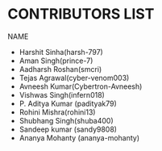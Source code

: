 # CONTRIBUTORS LIST

NAME 

* Harshit Sinha(harsh-797)
* Aman Singh(prince-7)
* Aadharsh Roshan(smcri)
* Tejas Agrawal(cyber-venom003)
* Avneesh Kumar(Cybertron-Avneesh)
* Vishwas Singh(infern018)
* P. Aditya Kumar (padityak79)
* Rohini Mishra(rohini13)
* Shubhang Singh(shuba400)
* Sandeep kumar (sandy9808)
* Ananya Mohanty (ananya-mohanty)

